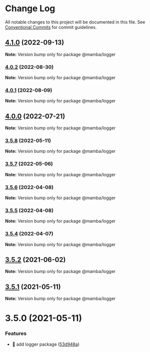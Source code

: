 # Change Log

All notable changes to this project will be documented in this file.
See [Conventional Commits](https://conventionalcommits.org) for commit guidelines.

## [4.1.0](https://github.com/stone-payments/pos-mamba-sdk/compare/@mamba/logger@4.0.2...@mamba/logger@4.1.0) (2022-09-13)

**Note:** Version bump only for package @mamba/logger





### [4.0.2](https://github.com/stone-payments/pos-mamba-sdk/compare/@mamba/logger@4.0.1...@mamba/logger@4.0.2) (2022-08-30)

**Note:** Version bump only for package @mamba/logger





### [4.0.1](https://github.com/stone-payments/pos-mamba-sdk/compare/@mamba/logger@4.0.0...@mamba/logger@4.0.1) (2022-08-09)

**Note:** Version bump only for package @mamba/logger





## [4.0.0](https://github.com/stone-payments/pos-mamba-sdk/compare/@mamba/logger@3.5.6...@mamba/logger@4.0.0) (2022-07-21)

**Note:** Version bump only for package @mamba/logger





### [3.5.8](https://github.com/stone-payments/pos-mamba-sdk/compare/@mamba/logger@3.5.4...@mamba/logger@3.5.8) (2022-05-11)

**Note:** Version bump only for package @mamba/logger





### [3.5.7](https://github.com/stone-payments/pos-mamba-sdk/compare/@mamba/logger@3.5.4...@mamba/logger@3.5.7) (2022-05-06)

**Note:** Version bump only for package @mamba/logger





### [3.5.6](https://github.com/stone-payments/pos-mamba-sdk/compare/@mamba/logger@3.5.5...@mamba/logger@3.5.6) (2022-04-08)

**Note:** Version bump only for package @mamba/logger





### [3.5.5](https://github.com/stone-payments/pos-mamba-sdk/compare/@mamba/logger@3.5.4...@mamba/logger@3.5.5) (2022-04-08)

**Note:** Version bump only for package @mamba/logger





### [3.5.4](https://github.com/stone-payments/pos-mamba-sdk/compare/@mamba/logger@3.5.2...@mamba/logger@3.5.4) (2022-04-07)

**Note:** Version bump only for package @mamba/logger





## [3.5.2](https://github.com/stone-payments/pos-mamba-sdk/compare/@mamba/logger@3.5.1...@mamba/logger@3.5.2) (2021-06-02)

**Note:** Version bump only for package @mamba/logger





## [3.5.1](https://github.com/stone-payments/pos-mamba-sdk/compare/@mamba/logger@3.5.0...@mamba/logger@3.5.1) (2021-05-11)

**Note:** Version bump only for package @mamba/logger





# 3.5.0 (2021-05-11)


### Features

* 🎸 add logger package ([53d948a](https://github.com/stone-payments/pos-mamba-sdk/commit/53d948a866f5451d53e2713f665fbcba403cd12a))
